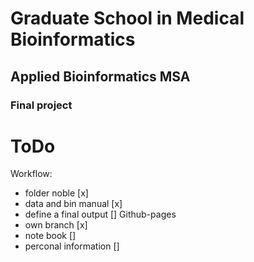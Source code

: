 # Graduate School in Medical Bioinformatics
## Applied Bioinformatics MSA
### Final project

# ToDo
Workflow:
- folder noble [x]
- data and bin manual [x]
- define a final output []
Github-pages
- own branch [x]
- note book []
- perconal information []

